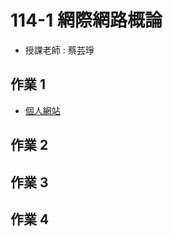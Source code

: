 # 114-1 網際網路概論
- 授課老師 : 蔡芸琤

## 作業 1
- [個人網站](https://amy-chiou-hub.github.io/amy/)

## 作業 2

## 作業 3

## 作業 4
